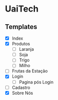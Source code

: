 # UaiTech

## Templates

- [x] Index 
- [x] Produtos
  - [ ] Laranja
  - [ ] Soja
  - [ ] Trigo
  - [ ] Milho
- [ ] Frutas da Estação
- [x] Login
  - [ ] Pagina pós Login
- [ ] Cadastro
- [x] Sobre Nós

